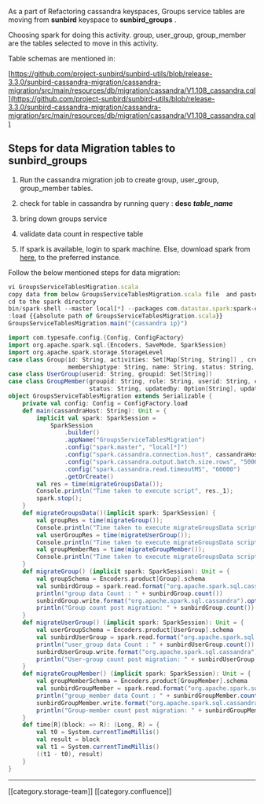As a part of Refactoring cassandra keyspaces, Groups service tables are moving from  **sunbird**  keyspace to  **sunbird_groups** .

Choosing spark for doing this activity. group, user_group, group_member are the tables selected to move in this activity.



Table schemas are mentioned in:

[https://github.com/project-sunbird/sunbird-utils/blob/release-3.3.0/sunbird-cassandra-migration/cassandra-migration/src/main/resources/db/migration/cassandra/V1.108_cassandra.cql](https://github.com/project-sunbird/sunbird-utils/blob/release-3.3.0/sunbird-cassandra-migration/cassandra-migration/src/main/resources/db/migration/cassandra/V1.108_cassandra.cql)




## Steps for data Migration tables to  **sunbird_groups** 



1. Run the cassandra migration job to create group, user_group, group_member tables.


1. check for table in cassandra by running query :  **desc**  **_table_name_** 


1. bring down groups service


1. validate data count in respective table


1. If spark is available, login to spark machine. Else, download spark from [here](https://www.apache.org/dyn/closer.lua/spark/spark-3.0.0/spark-3.0.0-bin-hadoop2.7.tgz), to the preferred instance.



Follow the below mentioned steps for data migration:


```js
vi GroupsServiceTablesMigration.scala 
copy data from below GroupsServiceTablesMigration.scala file  and paste it to  GroupsServiceTablesMigration.scala
cd to the spark directory
bin/spark-shell --master local[*] --packages com.datastax.spark:spark-cassandra-connector_2.11:2.5.0
:load {{absolute path of GroupsServiceTablesMigration.scala}}
GroupsServiceTablesMigration.main("{cassandra ip}")
```



```scala
import com.typesafe.config.{Config, ConfigFactory}
import org.apache.spark.sql.{Encoders, SaveMode, SparkSession}
import org.apache.spark.storage.StorageLevel
case class Group(id: String, activities: Set[Map[String, String]] , createdby: String, createdon: java.sql.Timestamp, description: Option[String],
                 membershiptype: String, name: String, status: String, updatedby: Option[String], updatedon: java.sql.Timestamp)
case class UserGroup(userid: String, groupid: Set[String])
case class GroupMember(groupid: String, role: String, userid: String, createdby: String, createdon: java.sql.Timestamp, removedby: String, removedon: java.sql.Timestamp,
                       status: String, updatedby: Option[String], updatedon: java.sql.Timestamp)
object GroupsServiceTablesMigration extends Serializable {
    private val config: Config = ConfigFactory.load
    def main(cassandraHost: String): Unit = {
        implicit val spark: SparkSession =
            SparkSession
                .builder()
                .appName("GroupsServiceTablesMigration")
                .config("spark.master", "local[*]")
                .config("spark.cassandra.connection.host", cassandraHost)
                .config("spark.cassandra.output.batch.size.rows", "5000")
                .config("spark.cassandra.read.timeoutMS", "60000")
                .getOrCreate()
        val res = time(migrateGroupsData());
        Console.println("Time taken to execute script", res._1);
        spark.stop();
    }
    def migrateGroupsData()(implicit spark: SparkSession) {
        val groupRes = time(migrateGroup());
        Console.println("Time taken to execute migrateGroupsData script", groupRes._1);
        val userGroupRes = time(migrateUserGroup());
        Console.println("Time taken to execute migrateGroupsData script", userGroupRes._1);
        val groupMemberRes = time(migrateGroupMember());
        Console.println("Time taken to execute migrateGroupsData script", groupMemberRes._1);
    }
    def migrateGroup() (implicit spark: SparkSession): Unit = {
        val groupSchema = Encoders.product[Group].schema
        val sunbirdGroup = spark.read.format("org.apache.spark.sql.cassandra").schema(groupSchema).option("keyspace", "sunbird").option("table", "group").load().persist(StorageLevel.MEMORY_ONLY)
        println("group data Count : " + sunbirdGroup.count())
        sunbirdGroup.write.format("org.apache.spark.sql.cassandra").option("keyspace", "sunbird_groups").option("table", "group").mode(SaveMode.Append).save()
        println("Group count post migration: " + sunbirdGroup.count())
    }
    def migrateUserGroup() (implicit spark: SparkSession): Unit = {
        val userGroupSchema = Encoders.product[UserGroup].schema
        val sunbirdUserGroup = spark.read.format("org.apache.spark.sql.cassandra").schema(userGroupSchema).option("keyspace", "sunbird").option("table", "user_group").load().persist(StorageLevel.MEMORY_ONLY)
        println("user_group data Count : " + sunbirdUserGroup.count())
        sunbirdUserGroup.write.format("org.apache.spark.sql.cassandra").option("keyspace", "sunbird_groups").option("table", "user_group").mode(SaveMode.Append).save()
        println("User-group count post migration: " + sunbirdUserGroup.count())
    }
    def migrateGroupMember() (implicit spark: SparkSession): Unit = {
        val groupMemberSchema = Encoders.product[GroupMember].schema
        val sunbirdGroupMember = spark.read.format("org.apache.spark.sql.cassandra").schema(groupMemberSchema).option("keyspace", "sunbird").option("table", "group_member").load().persist(StorageLevel.MEMORY_ONLY)
        println("group_member data Count : " + sunbirdGroupMember.count())
        sunbirdGroupMember.write.format("org.apache.spark.sql.cassandra").option("keyspace", "sunbird_groups").option("table", "group_member").mode(SaveMode.Append).save()
        println("Group-member count post migration: " + sunbirdGroupMember.count())
    }
    def time[R](block: => R): (Long, R) = {
        val t0 = System.currentTimeMillis()
        val result = block
        val t1 = System.currentTimeMillis()
        ((t1 - t0), result)
    }
}
```




*****

[[category.storage-team]] 
[[category.confluence]] 
